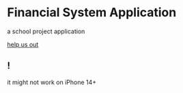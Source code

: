 # Financial System Application

a school project application

[help us out](https://chat.whatsapp.com/GEcdvcHhm9T3ndRnh1bGkH)

## !

it might not work on iPhone 14+